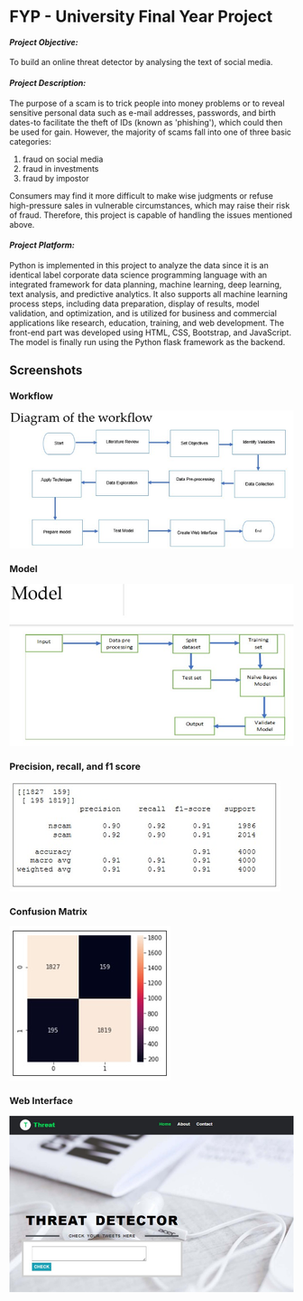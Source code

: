# FYP - University Final Year Project


#### ***Project Objective:***
To build an online threat detector by analysing the text of social media.


#### ***Project Description:***
The purpose of a scam is to trick people into money problems or to reveal sensitive personal data such as e-mail addresses, passwords, and birth dates-to facilitate the theft of IDs (known as 'phishing'), which could then be used for gain. However, the majority of scams fall into one of three basic categories: 
1. fraud on social media
2. fraud in investments
3. fraud by impostor <br>

Consumers may find it more difficult to make wise judgments or refuse high-pressure sales in vulnerable circumstances, which may raise their risk of fraud. Therefore, this project is capable of handling the issues mentioned above.


#### ***Project Platform:***
Python is implemented in this project to analyze the data since it is an identical label corporate data science programming language with an integrated framework for data planning, machine learning, deep learning, text analysis, and predictive analytics. It also supports all machine learning process steps, including data preparation, display of results, model validation, and optimization, and is utilized for business and commercial applications like research, education, training, and web development. The front-end part was developed using HTML, CSS, Bootstrap, and JavaScript. The model is finally run using the Python flask framework as the backend.


## Screenshots

### Workflow
![Workflow](https://github.com/SaidulHaq/FYP/blob/main/workflow.jpg)

### Model
![Model](https://github.com/SaidulHaq/FYP/blob/main/model.jpg)

### Precision, recall, and f1 score
![Precision, recall, and f1 score](https://github.com/SaidulHaq/FYP/blob/main/Precision%2C%20recall%2C%20and%20f1%20score.jpg)

### Confusion Matrix
![Confusion Matrix](https://github.com/SaidulHaq/FYP/blob/main/confusion%20matrix.jpg)

### Web Interface
![Web Interface](https://github.com/SaidulHaq/FYP/blob/main/web%20interface.jpg)
